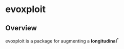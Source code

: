 evoxploit
================

## Overview

evoxploit is a package for augmenting a **longitudinal**<sup>\*</sup>
